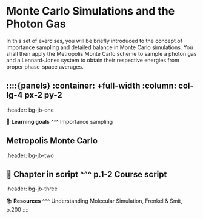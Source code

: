 # Monte Carlo Simulations and the Photon Gas


In this set of exercises, you will be briefly introduced to the concept
of importance sampling and detailed balance in Monte Carlo simulations.
You shall then apply the Metropolis Monte Carlo scheme to sample a
photon gas and a Lennard-Jones system to obtain their respective
energies from proper phase-space averages.


::::{panels}
:container: +full-width
:column: col-lg-4 px-2 py-2
---
:header: bg-jb-one

🎯 **Learning goals**
^^^
Importance sampling 

Metropolis Monte Carlo
---
:header: bg-jb-two

📖 **Chapter in script**
^^^
p.1-2 Course script
---
:header: bg-jb-three

📚 **Resources**
^^^
Understanding Molecular Simulation,  Frenkel & Smit, p.200
::::
